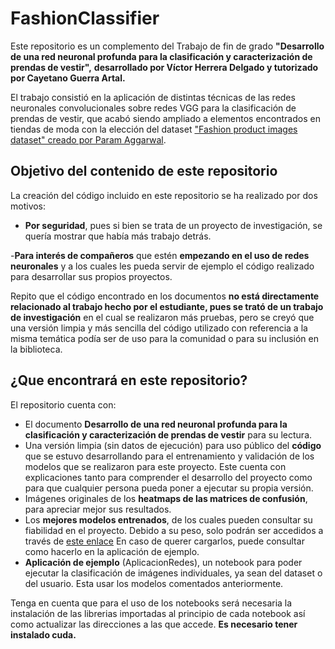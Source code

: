 # FashionClassifier

Este repositorio es un complemento del Trabajo de fin de grado **"Desarrollo de una red neuronal profunda para la clasificación y caracterización de prendas de vestir",** **desarrollado por Víctor Herrera Delgado y tutorizado por Cayetano Guerra Artal.**

El trabajo consistió en la aplicación de distintas técnicas de las redes neuronales convolucionales sobre redes VGG para la clasificación de prendas de vestir, que acabó siendo ampliado a elementos encontrados en tiendas de moda con la elección del dataset ["Fashion product images dataset" creado por Param Aggarwal](https://github.com/user/repo/blob/branch/other_file.md).

## Objetivo del contenido de este repositorio

La creación del código incluido en este repositorio se ha realizado por dos motivos:

- **Por seguridad**, pues si bien se trata de un proyecto de investigación, se quería mostrar que había más trabajo detrás.

-**Para interés de compañeros** que estén **empezando en el uso de redes neuronales** y a los cuales les pueda servir de ejemplo el código realizado para desarrollar sus propios proyectos.

Repito que el código encontrado en los documentos **no está directamente relacionado al trabajo hecho por el estudiante, pues se trató de un trabajo de investigación** en el cual se realizaron más pruebas, pero se creyó que una versión limpia y más sencilla del código utilizado con referencia a la misma temática podía ser de uso para la comunidad o para su inclusión en la biblioteca. 

## ¿Que encontrará en este repositorio?
El repositorio cuenta con:
- El documento **Desarrollo de una red neuronal profunda para la clasificación y caracterización de prendas de vestir** para su lectura.
- Una versión limpia (sin datos de ejecución) para uso público del **código** que se estuvo desarrollando para el entrenamiento y validación de los modelos que se realizaron para este proyecto. Este cuenta con explicaciones tanto para comprender el desarrollo del proyecto como para que cualquier persona pueda poner a ejecutar su propia versión.
- Imágenes originales de los **heatmaps de las matrices de confusión**, para apreciar mejor sus resultados.
- Los **mejores modelos entrenados**, de los cuales pueden consultar su fiabilidad en el proyecto. Debido a su peso, solo podrán ser accedidos a través de [este enlace](https://drive.google.com/drive/folders/1AD76gjr83MCqMVX55NFPKENn_asZ0RZR?usp=sharing) En caso de querer cargarlos, puede consultar como hacerlo en la aplicación de ejemplo.
- **Aplicación de ejemplo** (AplicacionRedes), un notebook para poder ejecutar la clasificación de imágenes  individuales, ya sean del dataset o del usuario. Esta usar los modelos comentados anteriormente.

Tenga en cuenta que para el uso de los notebooks será necesaria la instalación de las librerias importadas al principio de cada notebook así como actualizar las direcciones a las que accede. **Es necesario tener instalado cuda.**


